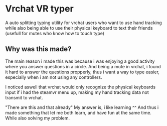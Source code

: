 # Vrchat VR typer
A auto splitting typing utility for vrchat users who want to use hand tracking while also being able to use their physical keyboard to text their friends (usefull for mutes who know how to touch type)

## Why was this made?
The main reason i made this was because i was enjoying a good activity where you answer questions in a circle. And being a mute in vrchat, i found it hard to answer the questions propperly, thus i want a way to type easier, especially when i am not using any controllers.

I noticed aswell that vrchat would only recognize the physical keyboards input if i had the steamvr menu up, making my hand tracking data not transmit to vrchat.

"There are this and that already" My answer is, i like learning ^^ And thus i made something that let me both learn, and have fun at the same time. While also solving my problem.